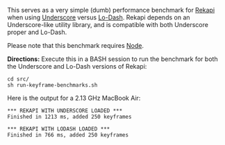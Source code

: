This serves as a very simple (dumb) performance benchmark for
[Rekapi](https://github.com/jeremyckahn/rekapi) when using
[Underscore](https://github.com/documentcloud/underscore) versus
[Lo-Dash](https://github.com/bestiejs/lodash).  Rekapi depends on an
Underscore-like utility library, and is compatible with both Underscore proper
and Lo-Dash.

Please note that this benchmark requires
[Node](https://github.com/joyent/node).

__Directions:__ Execute this in a BASH session to run the benchmark for both
the Underscore and Lo-Dash versions of Rekapi:

````
cd src/
sh run-keyframe-benchmarks.sh
````

Here is the output for a 2.13 GHz MacBook Air:

````
*** REKAPI WITH UNDERSCORE LOADED ***
Finished in 1213 ms, added 250 keyframes

*** REKAPI WITH LODASH LOADED ***
Finished in 766 ms, added 250 keyframes
````
